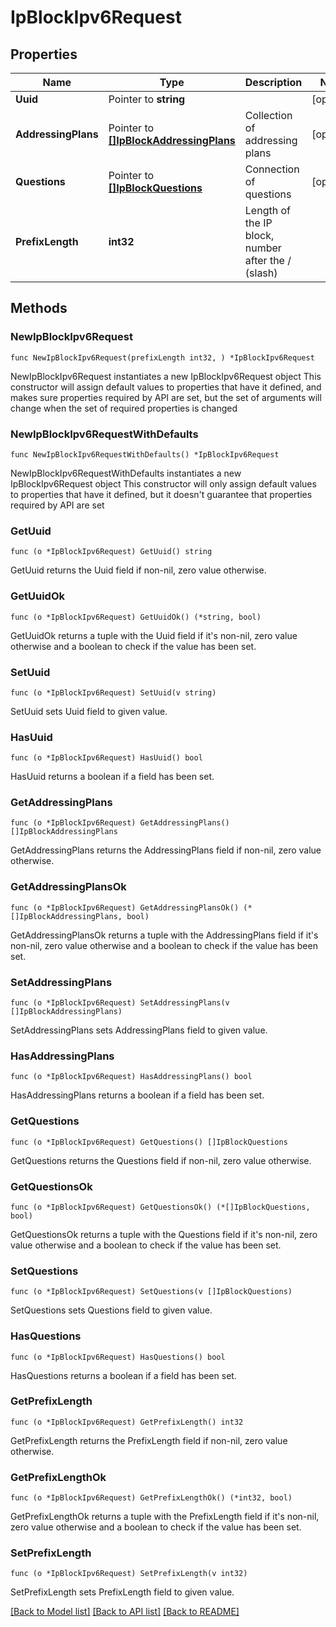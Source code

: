 # IpBlockIpv6Request

## Properties

Name | Type | Description | Notes
------------ | ------------- | ------------- | -------------
**Uuid** | Pointer to **string** |  | [optional] 
**AddressingPlans** | Pointer to [**[]IpBlockAddressingPlans**](IpBlockAddressingPlans.md) | Collection of addressing plans  | [optional] 
**Questions** | Pointer to [**[]IpBlockQuestions**](IpBlockQuestions.md) | Connection of questions  | [optional] 
**PrefixLength** | **int32** | Length of the IP block, number after the / (slash)  | 

## Methods

### NewIpBlockIpv6Request

`func NewIpBlockIpv6Request(prefixLength int32, ) *IpBlockIpv6Request`

NewIpBlockIpv6Request instantiates a new IpBlockIpv6Request object
This constructor will assign default values to properties that have it defined,
and makes sure properties required by API are set, but the set of arguments
will change when the set of required properties is changed

### NewIpBlockIpv6RequestWithDefaults

`func NewIpBlockIpv6RequestWithDefaults() *IpBlockIpv6Request`

NewIpBlockIpv6RequestWithDefaults instantiates a new IpBlockIpv6Request object
This constructor will only assign default values to properties that have it defined,
but it doesn't guarantee that properties required by API are set

### GetUuid

`func (o *IpBlockIpv6Request) GetUuid() string`

GetUuid returns the Uuid field if non-nil, zero value otherwise.

### GetUuidOk

`func (o *IpBlockIpv6Request) GetUuidOk() (*string, bool)`

GetUuidOk returns a tuple with the Uuid field if it's non-nil, zero value otherwise
and a boolean to check if the value has been set.

### SetUuid

`func (o *IpBlockIpv6Request) SetUuid(v string)`

SetUuid sets Uuid field to given value.

### HasUuid

`func (o *IpBlockIpv6Request) HasUuid() bool`

HasUuid returns a boolean if a field has been set.

### GetAddressingPlans

`func (o *IpBlockIpv6Request) GetAddressingPlans() []IpBlockAddressingPlans`

GetAddressingPlans returns the AddressingPlans field if non-nil, zero value otherwise.

### GetAddressingPlansOk

`func (o *IpBlockIpv6Request) GetAddressingPlansOk() (*[]IpBlockAddressingPlans, bool)`

GetAddressingPlansOk returns a tuple with the AddressingPlans field if it's non-nil, zero value otherwise
and a boolean to check if the value has been set.

### SetAddressingPlans

`func (o *IpBlockIpv6Request) SetAddressingPlans(v []IpBlockAddressingPlans)`

SetAddressingPlans sets AddressingPlans field to given value.

### HasAddressingPlans

`func (o *IpBlockIpv6Request) HasAddressingPlans() bool`

HasAddressingPlans returns a boolean if a field has been set.

### GetQuestions

`func (o *IpBlockIpv6Request) GetQuestions() []IpBlockQuestions`

GetQuestions returns the Questions field if non-nil, zero value otherwise.

### GetQuestionsOk

`func (o *IpBlockIpv6Request) GetQuestionsOk() (*[]IpBlockQuestions, bool)`

GetQuestionsOk returns a tuple with the Questions field if it's non-nil, zero value otherwise
and a boolean to check if the value has been set.

### SetQuestions

`func (o *IpBlockIpv6Request) SetQuestions(v []IpBlockQuestions)`

SetQuestions sets Questions field to given value.

### HasQuestions

`func (o *IpBlockIpv6Request) HasQuestions() bool`

HasQuestions returns a boolean if a field has been set.

### GetPrefixLength

`func (o *IpBlockIpv6Request) GetPrefixLength() int32`

GetPrefixLength returns the PrefixLength field if non-nil, zero value otherwise.

### GetPrefixLengthOk

`func (o *IpBlockIpv6Request) GetPrefixLengthOk() (*int32, bool)`

GetPrefixLengthOk returns a tuple with the PrefixLength field if it's non-nil, zero value otherwise
and a boolean to check if the value has been set.

### SetPrefixLength

`func (o *IpBlockIpv6Request) SetPrefixLength(v int32)`

SetPrefixLength sets PrefixLength field to given value.



[[Back to Model list]](../README.md#documentation-for-models) [[Back to API list]](../README.md#documentation-for-api-endpoints) [[Back to README]](../README.md)


